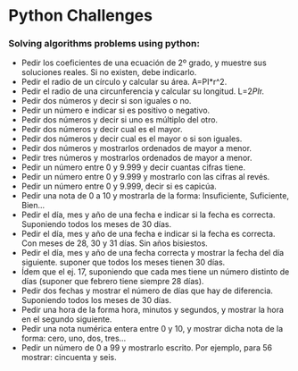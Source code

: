# Python Challenges

### Solving algorithms problems using python:

- Pedir los coeficientes de una ecuación de 2º grado, y muestre sus soluciones reales. Si no existen, debe indicarlo.
- Pedir el radio de un círculo y calcular su área. A=PI*r^2.
- Pedir el radio de una circunferencia y calcular su longitud. L=2*PI*r.
- Pedir dos números y decir si son iguales o no.
- Pedir un número e indicar si es positivo o negativo.
- Pedir dos números y decir si uno es múltiplo del otro.
- Pedir dos números y decir cual es el mayor.
- Pedir dos números y decir cual es el mayor o si son iguales.
- Pedir dos números y mostrarlos ordenados de mayor a menor.
- Pedir tres números y mostrarlos ordenados de mayor a menor.
- Pedir un número entre 0 y 9.999 y decir cuantas cifras tiene.
- Pedir un número entre 0 y 9.999 y mostrarlo con las cifras al revés.
- Pedir un número entre 0 y 9.999, decir si es capicúa.
- Pedir una nota de 0 a 10 y mostrarla de la forma: Insuficiente, Suficiente, Bien...
- Pedir el día, mes y año de una fecha e indicar si la fecha es correcta. Suponiendo todos los meses de 30 días.
- Pedir el día, mes y año de una fecha e indicar si la fecha es correcta. Con meses de 28, 30 y 31 días. Sin años bisiestos.
- Pedir el día, mes y año de una fecha correcta y mostrar la fecha del día siguiente. suponer que todos los meses tienen 30 días.
- Ídem que el ej. 17, suponiendo que cada mes tiene un número distinto de días (suponer que febrero tiene siempre 28 días).
- Pedir dos fechas y mostrar el número de días que hay de diferencia. Suponiendo todos los meses de 30 días.
- Pedir una hora de la forma hora, minutos y segundos, y mostrar la hora en el segundo siguiente.
- Pedir una nota numérica entera entre 0 y 10, y mostrar dicha nota de la forma: cero, uno, dos, tres...
- Pedir un número de 0 a 99 y mostrarlo escrito. Por ejemplo, para 56 mostrar: cincuenta y seis.
